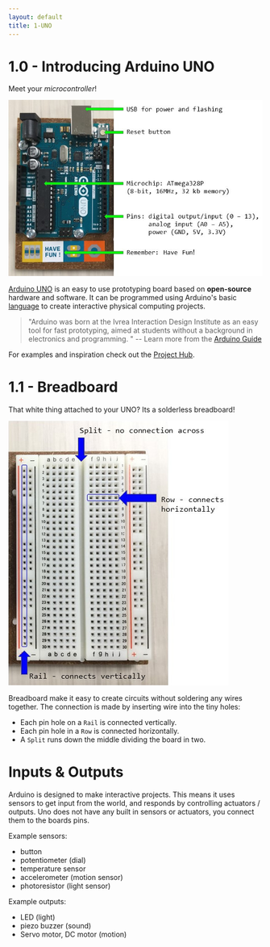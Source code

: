 ```yaml
---
layout: default
title: 1-UNO
---
```


# 1.0 - Introducing Arduino UNO 

Meet your *microcontroller*!

![arduino board with parts labelled](images/arduino_intro1.jpg "arduino board")

[Arduino UNO](https://www.arduino.cc/en/Main/ArduinoBoardUno) is an easy to use prototyping board based on **open-source** hardware and software. It can be programmed using Arduino's basic [language](https://www.arduino.cc/en/Reference/HomePage) to create interactive physical computing projects. 

> "Arduino was born at the Ivrea Interaction Design Institute as an easy tool for fast prototyping, aimed at students without a background in electronics and programming. " -- Learn more from the [Arduino Guide](https://www.arduino.cc/en/Guide/Introduction)

For examples and inspiration check out the [Project Hub](https://create.arduino.cc/projecthub).

# 1.1 - Breadboard 

That white thing attached to your UNO? Its a solderless breadboard!

![Solderless breadboard with parts labelled](images/breadboard.jpg "breadboard")

Breadboard make it easy to create circuits without soldering any wires together. 
The connection is made by inserting wire into the tiny holes: 

- Each pin hole on a `Rail` is connected vertically.
- Each pin hole in a `Row` is connected horizontally. 
- A `Split` runs down the middle dividing the board in two.

# Inputs & Outputs

Arduino is designed to make interactive projects. 
This means it uses sensors to get input from the world, and responds by controlling actuators / outputs.
Uno does not have any built in sensors or actuators, you connect them to the boards pins.

Example sensors:
- button
- potentiometer (dial)
- temperature sensor
- accelerometer (motion sensor)
- photoresistor (light sensor)

Example outputs:
- LED (light)
- piezo buzzer (sound) 
- Servo motor, DC motor (motion)
